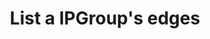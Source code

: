 ---
title: List a IPGroup's edges
excerpt: Retrieve an IPGroup edges
api:
  file: swagger.json
  operationId: post_api-v3-ip-group-edges
hidden: false
---